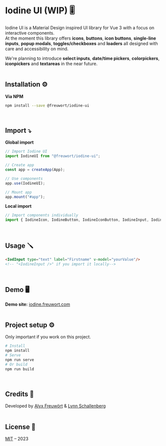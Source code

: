 # Iodine UI (WIP) 🎚️
Iodine UI is a Material Design inspired UI library for Vue 3 with a focus on interactive components.  
At the moment this library offers **icons**, **buttons**, **icon buttons**, **single-line inputs**, **popup modals**, **toggles/checkboxes** and **loaders** all designed with care and accessibility on mind.  
  
We're planning to introduce **select inputs**, **date/time pickers**, **colorpickers**, **iconpickers** and **textareas** in the near future.  
<br>

## Installation ⚙️
**Via NPM**
```bash
npm install --save @freuwort/iodine-ui
```
<br>

## Import ⤵️
**Global import**
```javascript
// Import Iodine UI
import IodineUI from "@freuwort/iodine-ui";

// Create app
const app = createApp(App);

// Use components
app.use(IodineUI);

// Mount app
app.mount("#app");
```

**Local import**
```javascript
// Import components individually
import { IodineIcon, IodineButton, IodineIconButton, IodineInput, IodinePopup, IodineLoader } from "@freuwort/iodine-ui";
```
<br>

## Usage 🪛
```html
<IodInput type="text" label="Firstname" v-model="yourValue"/>
<!-- "<IodineInput />" if you import it locally-->
```
<br/>

## Demo 🖥️
**Demo site:** [iodine.freuwort.com](https://iodine.freuwort.com/)  
<br>

## Project setup ⚙️
Only important if you work on this project.
```bash
# Install
npm install
# Serve
npm run serve
# Or build
npm run build
```
<br>

## Credits 📜
Developed by [Alyx Freuwört](https://github.com/freuwoert) & [Lynn Schallenberg](https://github.com/LynnCinnamon)  
<br>

## License 📜
[MIT](http://opensource.org/licenses/MIT) – 2023
